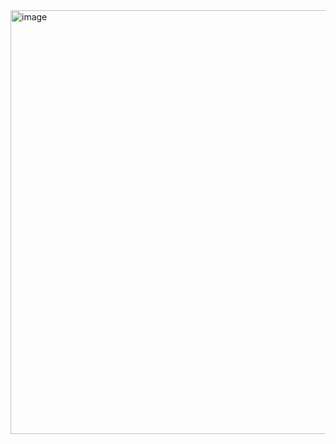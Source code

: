 <img width="678" alt="image" src="https://user-images.githubusercontent.com/63268327/169180306-c6a56ae5-1a1f-4a9e-892f-9b59bfef75db.png">
